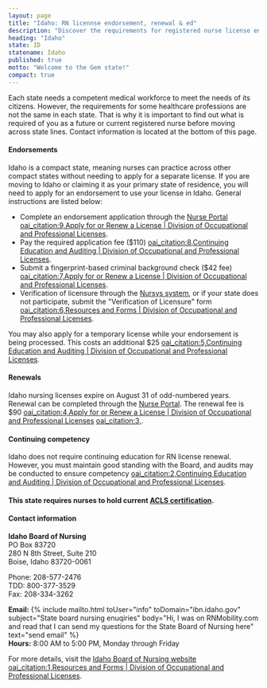 ```yaml
---
layout: page
title: "Idaho: RN licennse endorsement, renewal & ed"
description: "Discover the requirements for registered nurse license endorsement, renewal, and continuing education in Idaho. Keep your nursing career on track."
heading: "Idaho"
state: ID
statename: Idaho
published: true
motto: "Welcome to the Gem state!"
compact: true
---
```


Each state needs a competent medical workforce to meet the needs of its citizens. However, the requirements for some healthcare professions are not the same in each state. That is why it is important to find out what is required of you as a future or current registered nurse before moving across state lines. Contact information is located at the bottom of this page.

#### **Endorsements**

Idaho is a compact state, meaning nurses can practice across other compact states without needing to apply for a separate license. If you are moving to Idaho or claiming it as your primary state of residence, you will need to apply for an endorsement to use your license in Idaho. General instructions are listed below:

- Complete an endorsement application through the [Nurse Portal](https://dopl.idaho.gov/bon/bon-licensing-del/) [oai_citation:9,Apply for or Renew a License | Division of Occupational and Professional Licenses](https://dopl.idaho.gov/bon/bon-licensing-del/).
- Pay the required application fee ($110) [oai_citation:8,Continuing Education and Auditing | Division of Occupational and Professional Licenses](https://dopl.idaho.gov/cou/cou-ce-and-audit/).
- Submit a fingerprint-based criminal background check ($42 fee) [oai_citation:7,Apply for or Renew a License | Division of Occupational and Professional Licenses](https://dopl.idaho.gov/bon/bon-licensing-del/).
- Verification of licensure through the [Nursys system](https://www.nursys.com/), or if your state does not participate, submit the "Verification of Licensure" form [oai_citation:6,Resources and Forms | Division of Occupational and Professional Licenses](https://dopl.idaho.gov/bon/bon-resources/).

You may also apply for a temporary license while your endorsement is being processed. This costs an additional $25 [oai_citation:5,Continuing Education and Auditing | Division of Occupational and Professional Licenses](https://dopl.idaho.gov/cou/cou-ce-and-audit/).

#### **Renewals**

Idaho nursing licenses expire on August 31 of odd-numbered years. Renewal can be completed through the [Nurse Portal](https://dopl.idaho.gov/bon/bon-licensing-del/). The renewal fee is $90 [oai_citation:4,Apply for or Renew a License | Division of Occupational and Professional Licenses](https://dopl.idaho.gov/bon/bon-licensing-del/) [oai_citation:3,](https://dopl.idaho.gov/wp-content/uploads/2022/08/Nursing-Clean-Copy-9.1.22.pdf).

#### **Continuing competency**

Idaho does not require continuing education for RN license renewal. However, you must maintain good standing with the Board, and audits may be conducted to ensure competency [oai_citation:2,Continuing Education and Auditing | Division of Occupational and Professional Licenses](https://dopl.idaho.gov/cou/cou-ce-and-audit/).

#### **This state requires nurses to hold current [ACLS certification](https://www.acls.net/idaho-acls-pals-bls).**

#### **Contact information**

**Idaho Board of Nursing**  
PO Box 83720  
280 N 8th Street, Suite 210  
Boise, Idaho 83720-0061

Phone: 208-577-2476  
TDD: 800-377-3529  
Fax: 208-334-3262

**Email:** {% include mailto.html
      toUser="info"
      toDomain="ibn.idaho.gov"
      subject="State board nursing enuqiries"
      body="Hi, I was on RNMobility.com and read that I can send my questions for the State Board of Nursing here"
      text="send email"
    %}  
**Hours:** 8:00 AM to 5:00 PM, Monday through Friday

For more details, visit the [Idaho Board of Nursing website](https://dopl.idaho.gov/bon) [oai_citation:1,Resources and Forms | Division of Occupational and Professional Licenses](https://dopl.idaho.gov/bon/bon-resources/).
